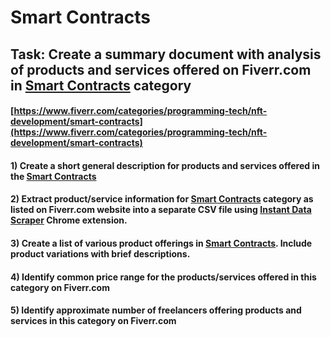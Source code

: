 # Smart Contracts
## Task: Create a summary document with analysis of products and services offered on Fiverr.com in [Smart Contracts](https://www.fiverr.com/categories/programming-tech/nft-development/smart-contracts) category
#### [https://www.fiverr.com/categories/programming-tech/nft-development/smart-contracts](https://www.fiverr.com/categories/programming-tech/nft-development/smart-contracts)
#### 1) Create a short general description for products and services offered in the [Smart Contracts](https://www.fiverr.com/categories/programming-tech/nft-development/smart-contracts)
#### 2) Extract product/service information for [Smart Contracts](https://www.fiverr.com/categories/programming-tech/nft-development/smart-contracts) category as listed on Fiverr.com website into a separate CSV file using [Instant Data Scraper](https://chrome.google.com/webstore/detail/instant-data-scraper/ofaokhiedipichpaobibbnahnkdoiiah) Chrome extension.
#### 3) Create a list of various product offerings in [Smart Contracts](https://www.fiverr.com/categories/programming-tech/nft-development/smart-contracts). Include product variations with brief descriptions.
#### 4) Identify common price range for the products/services offered in this category on Fiverr.com
#### 5) Identify approximate number of freelancers offering products and services in this category on Fiverr.com
